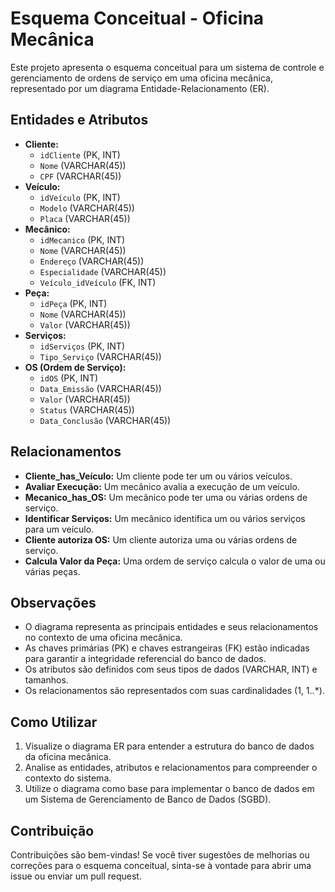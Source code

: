 # Esquema Conceitual - Oficina Mecânica

Este projeto apresenta o esquema conceitual para um sistema de controle e gerenciamento de ordens de serviço em uma oficina mecânica, representado por um diagrama Entidade-Relacionamento (ER).

## Entidades e Atributos

* **Cliente:**
    * `idCliente` (PK, INT)
    * `Nome` (VARCHAR(45))
    * `CPF` (VARCHAR(45))
* **Veículo:**
    * `idVeículo` (PK, INT)
    * `Modelo` (VARCHAR(45))
    * `Placa` (VARCHAR(45))
* **Mecânico:**
    * `idMecanico` (PK, INT)
    * `Nome` (VARCHAR(45))
    * `Endereço` (VARCHAR(45))
    * `Especialidade` (VARCHAR(45))
    * `Veículo_idVeículo` (FK, INT)
* **Peça:**
    * `idPeça` (PK, INT)
    * `Nome` (VARCHAR(45))
    * `Valor` (VARCHAR(45))
* **Serviços:**
    * `idServiços` (PK, INT)
    * `Tipo_Serviço` (VARCHAR(45))
* **OS (Ordem de Serviço):**
    * `idOS` (PK, INT)
    * `Data_Emissão` (VARCHAR(45))
    * `Valor` (VARCHAR(45))
    * `Status` (VARCHAR(45))
    * `Data_Conclusão` (VARCHAR(45))

## Relacionamentos

* **Cliente_has_Veículo:** Um cliente pode ter um ou vários veículos.
* **Avaliar Execução:** Um mecânico avalia a execução de um veículo.
* **Mecanico_has_OS:** Um mecânico pode ter uma ou várias ordens de serviço.
* **Identificar Serviços:** Um mecânico identifica um ou vários serviços para um veículo.
* **Cliente autoriza OS:** Um cliente autoriza uma ou várias ordens de serviço.
* **Calcula Valor da Peça:** Uma ordem de serviço calcula o valor de uma ou várias peças.

## Observações

* O diagrama representa as principais entidades e seus relacionamentos no contexto de uma oficina mecânica.
* As chaves primárias (PK) e chaves estrangeiras (FK) estão indicadas para garantir a integridade referencial do banco de dados.
* Os atributos são definidos com seus tipos de dados (VARCHAR, INT) e tamanhos.
* Os relacionamentos são representados com suas cardinalidades (1, 1..*).

## Como Utilizar

1.  Visualize o diagrama ER para entender a estrutura do banco de dados da oficina mecânica.
2.  Analise as entidades, atributos e relacionamentos para compreender o contexto do sistema.
3.  Utilize o diagrama como base para implementar o banco de dados em um Sistema de Gerenciamento de Banco de Dados (SGBD).

## Contribuição

Contribuições são bem-vindas! Se você tiver sugestões de melhorias ou correções para o esquema conceitual, sinta-se à vontade para abrir uma issue ou enviar um pull request.
